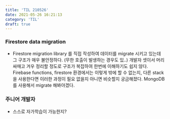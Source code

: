 ```yaml
---
title: 'TIL 210526'
date: 2021-05-26 16:21:13
category: 'TIL'
draft: true
---
```


### Firestore data migration

- Firestore migration library 를 직접 작성하여 데이터를 migrate 시키고 있는데 그 구조가 매우 불안정하다. (무한 호출이 발생하는 경우도 있..) 개발자 셋이서 머리 싸매고 겨우 정리할 정도로 구조가 복잡하여 한번에 이해하기도 쉽지 않다. Firebase functions, firestore 환경에서는 이렇게 밖에 할 수 없는지, 다른 stack을 사용한다면 이러한 과정이 필요 없을지 아니면 비슷할지 궁금해졌다. MongoDB를 사용해서 migrate 해봐야겠다.

### 주니어 개발자

- 스스로 자가학습이 가능한지?
